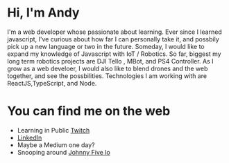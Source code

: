 # Hi, I'm Andy 

I'm a web developer whose passionate about learning. Ever since I learned javascript, I've curious about how far I can personally take it, 
and possbily pick up a new language or two in the future. Someday, I would like to expand my knowledge of Javascript with IoT / Robotics. So far, biggest my long term robotics projects are DJI Tello , MBot, and PS4 Controller. As I grow as a web develoer, I would also like to blend drones and the web together, and see the possbilities. Technologies I am working with are ReactJS,TypeScript, and Node. 

# You can find me on the web
- Learning in Public <a href="https://www.twitch.tv/andee927"/>Twitch</a>
- <a href="https://www.linkedin.com/in/andy-liu-951b9413/"/>LinkedIn</a>
- Maybe a Medium one day?
- Snooping around <a href="http://johnny-five.io/"/>Johnny Five Io </a>
